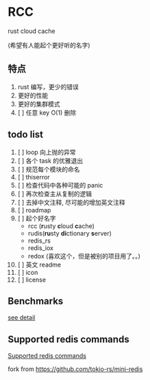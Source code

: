 # RCC

rust cloud cache

(希望有人能起个更好听的名字)

## 特点

1. rust 编写，更少的错误
1. 更好的性能
1. 更好的集群模式
1. [ ] 任意 key O(1) 删除

## todo list

1. [ ] loop 向上抛的异常
1. [ ] 各个 task 的优雅退出
1. [ ] 规范每个模块的命名
1. [ ] thiserror
1. [ ] 检查代码中各种可能的 panic
1. [ ] 再次检查主从复制的逻辑
1. [ ] 去掉中文注释, 尽可能的增加英文注释
1. [ ] roadmap
1. [ ] 起个好名字
   - rcc (**r**usty **c**loud **c**ache)
   - rudis(**ru**sty **di**ctionary **s**erver)
   - redis_rs
   - redis_iox
   - redox (喜欢这个，但是被别的项目用了。。)
1. [ ] 英文 readme
1. [ ] icon
1. [ ] license

## Benchmarks

[see detail](./docs/benchmark.md)

## Supported redis commands

[Supported redis commands](./docs/supported_redis_cmds.md)

fork from <https://github.com/tokio-rs/mini-redis>
